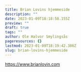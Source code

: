 ```yaml
---
title: Brian Lovins hjemmeside
description: ""
date: 2023-01-09T18:18:58.155Z
preview: ""
draft: true
tags: ""
author: Ole Halvor Smylingsås
pageresources: {}
lastmod: 2023-01-09T18:19:42.386Z
slug: brian-lovins-hjemmeside
---
```


<!--more-->

https://www.brianlovin.com

